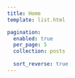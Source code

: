 ```yaml
---
title: Home
template: list.html

pagination:
  enabled: true
  per_page: 5
  collection: posts
  
  sort_reverse: true
---
```

